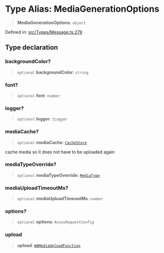 # Type Alias: MediaGenerationOptions

> **MediaGenerationOptions**: `object`

Defined in: [src/Types/Message.ts:279](https://github.com/Fokusdotid/bail/blob/8b525f9ebcc20cb9acd0f880b6ad58976e38b117/src/Types/Message.ts#L279)

## Type declaration

### backgroundColor?

> `optional` **backgroundColor**: `string`

### font?

> `optional` **font**: `number`

### logger?

> `optional` **logger**: `ILogger`

### mediaCache?

> `optional` **mediaCache**: [`CacheStore`](CacheStore.md)

cache media so it does not have to be uploaded again

### mediaTypeOverride?

> `optional` **mediaTypeOverride**: [`MediaType`](MediaType.md)

### mediaUploadTimeoutMs?

> `optional` **mediaUploadTimeoutMs**: `number`

### options?

> `optional` **options**: `AxiosRequestConfig`

### upload

> **upload**: [`WAMediaUploadFunction`](WAMediaUploadFunction.md)
